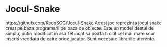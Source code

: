 # Jocul-Snake
https://github.com/KeopSOG/Jocul-Snake
Acest joc reprezinta jocul snake creat pe baza programarii pe baza de obiecte. Este un model destul de simplu, putin modificat in asa fel incat sa poata fi citit cel mai mare scor inscris vreodata de catre orice jucator. Sunt necesare librariile aferente.
